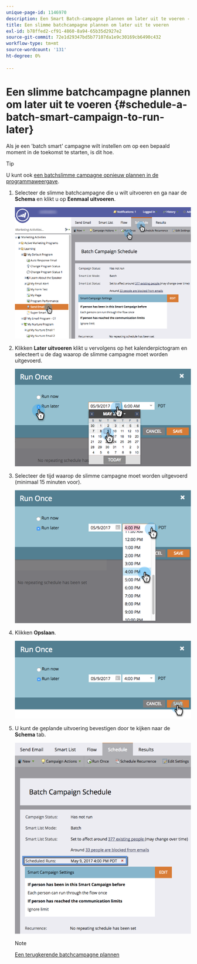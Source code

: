 ```yaml
---
unique-page-id: 1146970
description: Een Smart Batch-campagne plannen om later uit te voeren - Marketo Docs - Productdocumentatie
title: Een slimme batchcampagne plannen om later uit te voeren
exl-id: b78ffed2-cf91-4860-8a94-65b35d2927e2
source-git-commit: 72e1d29347bd5b77107da1e9c30169cb6490c432
workflow-type: tm+mt
source-wordcount: '131'
ht-degree: 0%

---
```


# Een slimme batchcampagne plannen om later uit te voeren {#schedule-a-batch-smart-campaign-to-run-later}

Als je een &#39;batch smart&#39; campagne wilt instellen om op een bepaald moment in de toekomst te starten, is dit hoe.

>[!TIP]
>
>U kunt ook [een batchslimme campagne opnieuw plannen in de programmaweergave](/help/marketo/product-docs/core-marketo-concepts/programs/program-schedule-view/reschedule-a-batch-smart-campaign-in-the-program-schedule-view.md).

1. Selecteer de slimme batchcampagne die u wilt uitvoeren en ga naar de **Schema** en klikt u op **Eenmaal uitvoeren**.

   ![](assets/scheduledruns2.png)

1. Klikken **Later uitvoeren** klikt u vervolgens op het kalenderpictogram en selecteert u de dag waarop de slimme campagne moet worden uitgevoerd.

   ![](assets/runonce.png)

1. Selecteer de tijd waarop de slimme campagne moet worden uitgevoerd (minimaal 15 minuten voor).

   ![](assets/runoncetime.png)

1. Klikken **Opslaan**.

   ![](assets/runoncetimesave.png)

1. U kunt de geplande uitvoering bevestigen door te kijken naar de **Schema** tab.

   ![](assets/scheduledrunsbox.png)

   >[!NOTE]
   >
   >[Een terugkerende batchcampagne plannen](/help/marketo/product-docs/core-marketo-concepts/smart-campaigns/using-smart-campaigns/schedule-a-recurring-batch-campaign.md)
